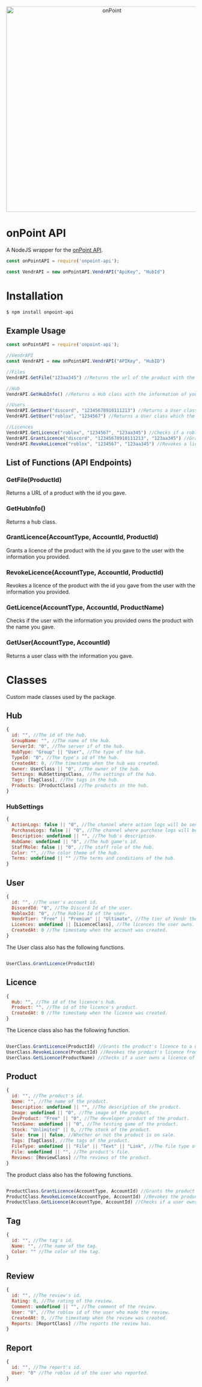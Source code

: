 ﻿
<div align="center">
  <br />
  <p>
    <a href="https://onpointrblx.com"><img src="https://i.imgur.com/5SBIYK5.png" width="546" alt="onPoint" /></a>
  </p>
</div>

# onPoint API

A NodeJS wrapper for the [onPoint API](https://onpointrblx.com/developers/vendr).

```js
const onPointAPI = require('onpoint-api');

const VendrAPI = new onPointAPI.VendrAPI("ApiKey", "HubId")
```

# Installation

```js
$ npm install onpoint-api
```

## Example Usage

```js
const onPointAPI = require('onpoint-api');

//VendrAPI
const VendrAPI = new onPointAPI.VendrAPI("APIKey", "HubID")

//Files
VendrAPI.GetFile("123aa345") //Returns the url of the product with the id of 123aa345's file.

//Hub
VendrAPI.GetHubInfo() //Returns a Hub class with the information of your hub.

//Users
VendrAPI.GetUser("discord", "12345678910111213") //Returns a User class which the Discord Id is 12345678910111213.
VendrAPI.GetUser("roblox", "1234567") //Returns a User class which the Roblox Id is 1234567.

//Licences
VendrAPI.GetLicence("roblox", "1234567", "123aa345") //Checks if a roblox user with the id of 1234567 owns a licence.
VendrAPI.GrantLicence("discord", "12345678910111213", "123aa345") //Grants a licence to a discord user with the id of 12345678910111213.
VendrAPI.RevokeLicence("roblox", "1234567", "123aa345") //Revokes a licence from the Roblox user with the id of 1234567.
```

## List of Functions (API Endpoints)

### GetFile(ProductId)
Returns a URL of a product with the id you gave.

### GetHubInfo()
Returns a hub class.

### GrantLicence(AccountType, AccountId, ProductId)
Grants a licence of the product with the id you gave to the user with the information you provided.

### RevokeLicence(AccountType, AccountId, ProductId)
Revokes a licence of the product with the id you gave from the user with the information you provided.

### GetLicence(AccountType, AccountId, ProductName)
Checks if the user with the information you provided owns the product with the name you gave.

### GetUser(AccountType, AccountId)
Returns a user class with the information you gave.

# Classes
Custom made classes used by the package.

## Hub

```js
{
  id: "", //The id of the hub.
  GroupName: "", //The name of the hub.
  ServerId: "0", //The server if of the hub.
  HubType: "Group" || "User", //The type of the hub.
  TypeId: "0", //The type's id of the hub.
  CreatedAt: 0, //The timestamp when the hub was created.
  Owner: UserClass || "0", //The owner of the hub.
  Settings: HubSettingsClass, //The settings of the hub.
  Tags: [TagClass], //The tags in the hub.
  Products: [ProductClass] //The products in the hub.
}
```

### HubSettings

```js
{
  ActionLogs: false || "0", //The channel where action logs will be sent to.
  PurchaseLogs: false || "0", //The channel where purchase logs will be sent to.
  Description: undefined || "", //The hub's description.
  HubGame: undefined || "0", //The hub game's id.
  StaffRole: false || "0", //The staff role of the hub.
  Color: "", //The color theme of the hub.
  Terms: undefined || "" //The terms and conditions of the hub.
}
```

## User

```js
{
  id: "", //The user's account id.
  DiscordId: "0", //The Discord Id of the user.
  RobloxId: "0", //The Roblox Id of the user.
  VendrTier: "Free" || "Premium" || "Ultimate", //The tier of Vendr the user owns.
  Licences: undefined || [LicenceClass], //The licences the user owns.
  CreatedAt: 0 //The timestamp when the account was created.
}
```
The User class also has the following functions.
```js

UserClass.GrantLicence(ProductId)

```

## Licence

```js
{
  Hub: "", //The id of the licence's hub.
  Product: "", //The id of the licence's product.
  CreatedAt: 0 //The timestamp when the licence was created.
}
```
The Licence class also has the following function.
```js

UserClass.GrantLicence(ProductId) //Grants the product's licence to a user. Returns true or errors if it failed.
UserClass.RevokeLicence(ProductId) //Revokes the product's licence from a user. Returns true or errors if it failed.
UserClass.GetLicence(ProductName) //Checks if a user owns a licence of the product. Returns true or false.

```

## Product

```js
{
  id: "", //The product's id.
  Name: "", //The name of the product.
  Description: undefined || "", //The description of the product.
  Image: undefined || "0", //The image of the product.
  DevProduct: "Free" || "0", //The developer product of the product.
  TestGame: undefined || "0", //The testing game of the product.
  Stock: "Unlimited" || 0, //The stock of the product.
  Sale: true || false, //Whether or not the product is on sale.
  Tags: [TagClass], //The tags of the product.
  FileType: undefined || "File" || "Text" || "Link", //The file type of the product.
  File: undefined || "", //The product's file.
  Reviews: [ReviewClass] //The reviews of the product.
}
```
The product class also has the following functions.
```js

ProductClass.GrantLicence(AccountType, AccountId) //Grants the product's licence to a user. Returns true or errors if it failed.
ProductClass.RevokeLicence(AccountType, AccountId) //Revokes the product's licence from a user. Returns true or errors if it failed.
ProductClass.GetLicence(AccountType, AccountId) //Checks if a user owns a licence of the product. Returns true or false.

```

## Tag

```js
{
  id: "", //The tag's id.
  Name: "", //The name of the tag.
  Color: "" //The color of the tag.
}
```

## Review

```js
{
  id: "", //The review's id.
  Rating: 0, //The rating of the review.
  Comment: undefined || "", //The comment of the review.
  User: "0", //The roblox id of the user who made the review.
  CreatedAt: 0, //The timestamp when the review was created.
  Reports: [ReportClass] //The reports the review has.
}
```

## Report

```js
{
  id: "", //The report's id.
  User: "0" //The roblox id of the user who reported.
}
```
